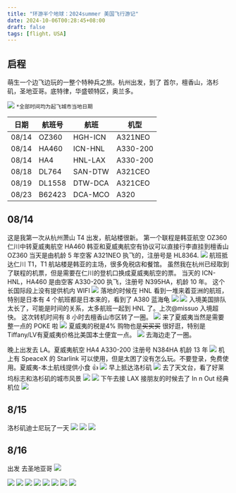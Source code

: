 ```yaml
---
title: "环游半个地球：2024summer 美国飞行游记"
date: 2024-10-06T00:28:45+08:00
draft: false
tags: [flight，USA]
---
```

## 启程
萌生一个边飞边玩的一整个特种兵之旅。杭州出发，到了 首尔，檀香山，洛杉矶，圣地亚哥。底特律，华盛顿特区，奥兰多。

![](https://r2webp.cmand.top/https://r2.cmand.top/map.gif)
 `*全部时间均为起飞城市当地日期`

| 日期    | 航班号    | 航班      | 机型       |
| ----- | ------ | ------- | -------- |
| 08/14 | OZ360  | HGH-ICN | A321NEO  |
| 08/14 | HA460  | ICN-HNL | A330-200 |
| 08/14 | HA4    | HNL-LAX | A330-200 |
| 08/18 | DL764  | SAN-DTW | A321CEO  |
| 08/19 | DL1558 | DTW-DCA | A321CEO  |
| 08/23 | B62423 | DCA-MCO | A320     |

## 08/14
这是我第一次从杭州萧山 T4 出发，航站楼很新。
第一个联程是韩亚航空 OZ360 仁川中转夏威夷航空 HA460
韩亚和夏威夷航空有协议可以直接行李直挂到檀香山
OZ360 当天是由机龄 5 年空客 A321NEO 执飞的，注册号是 HL8364.
![](https://r2webp.cmand.top/https://r2.cmand.top/20240814_063951040_iOS.jpg)
航班抵达仁川 T1，T1 航站楼是韩亚的主场，很多免税店和餐馆。
虽然我在杭州已经取到了联程的机票，但是需要在仁川的登机口换成夏威夷航空的票。
当天的 ICN-HNL，HA460 是由空客 A330-200 执飞，注册号 N395HA，机龄 10 年。
这个长国际段上没有提供机内 WIFI
![](https://r2webp.cmand.top/https://r2.cmand.top/20240814_113254783_iOS.jpg) 
落地的时候在 HNL 看到一堆来着亚洲的航班，特别是日本有 4 个航班都是日本来的，看到了 A380 蓝海龟
![](https://r2webp.cmand.top/https://r2.cmand.top/20240814_213916315_iOS.jpg)
![](https://r2webp.cmand.top/https://r2.cmand.top/20240814_220008707_iOS.jpg) 
入境美国排队太长了，可能是时间的关系，太多航班一起到 HNL 了。上次@missuo 入境超快。
这次转机时间有 8 小时去檀香山市区转了一圈。
![](https://r2webp.cmand.top/https://r2.cmand.top/20240815_001957287_iOS.jpg) 
来了夏威夷当然是需要整一点的 POKE 啦
![](https://r2webp.cmand.top/https://r2.cmand.top/20240815_015151278_iOS.jpg) 
夏威夷的税是4% 购物也是~~买买买~~ 很好逛，特别是Tiffany/LV有夏威夷价格比美国本土便宜一点。
![](https://r2webp.cmand.top/https://r2.cmand.top/20241006020057.png) 
去海边走了一圈。

晚上出发去 LA。夏威夷航空 HA4 A330-200 注册号 N384HA 机龄 13 年
![](https://r2webp.cmand.top/https://r2.cmand.top/20240815_050152628_iOS.jpg) 
机上有 SpeaceX 的 Starlink 可以使用，但是太困了没有怎么玩。不要登录，免费使用。夏威夷-本土航线提供小食 👍
![](https://r2webp.cmand.top/https://r2.cmand.top/20240815_073434000_iOS.png) 
早上抵达洛杉矶 
![](https://r2webp.cmand.top/https://r2.cmand.top/20240815_153016573_iOS.jpg) 
去了天文台，看了好莱坞标志和洛杉矶的城市风景
![](https://r2webp.cmand.top/https://r2.cmand.top/20240815_153143967_iOS.jpg)
![](https://r2webp.cmand.top/https://r2.cmand.top/20240815_153715639_iOS.jpg) 
下午去接 LAX 接朋友的时候去了 In n Out 经典机位
![](https://r2webp.cmand.top/https://r2.cmand.top/20240815_221733331_iOS.jpg)
## 8/15
洛杉矶迪士尼玩了一天
![](https://r2webp.cmand.top/https://r2.cmand.top/20240816_222921308_iOS.jpg)
![](https://r2webp.cmand.top/https://r2.cmand.top/20240816_235139743_iOS.jpg)
![](https://r2webp.cmand.top/https://r2.cmand.top/20240817_092026000_iOS.jpg)

## 8/16
出发 去圣地亚哥
![](https://r2webp.cmand.top/https://r2.cmand.top/20240817_220146716_iOS.jpg)

![](https://r2webp.cmand.top/https://r2.cmand.top/20240817_221820826_iOS.jpg)
![](https://r2webp.cmand.top/https://r2.cmand.top/20240818_033715038_iOS.jpg)
![](https://r2webp.cmand.top/https://r2.cmand.top/20240818_225810293_iOS.jpg)
![](https://r2webp.cmand.top/https://r2.cmand.top/20240819_003724795_iOS.jpg)
![](https://r2webp.cmand.top/https://r2.cmand.top/20240819_075831000_iOS.jpg)
![](https://r2webp.cmand.top/https://r2.cmand.top/20240819_101938396_iOS.jpg)
![](https://r2webp.cmand.top/https://r2.cmand.top/20240825_103713314_iOS.jpg) 
![](https://r2webp.cmand.top/https://r2.cmand.top/20240825_104633074_iOS.jpg)